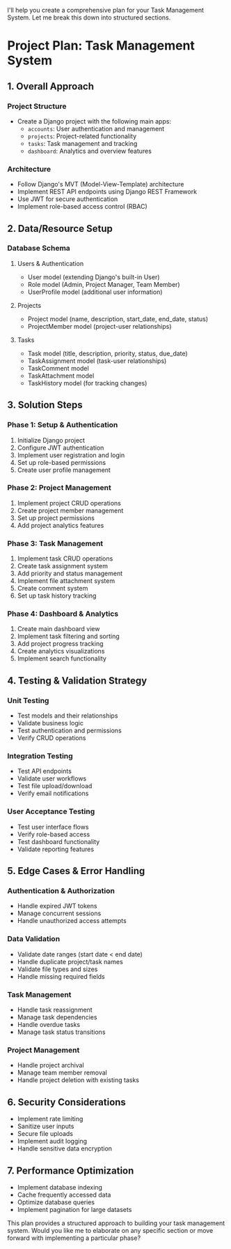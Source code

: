 I'll help you create a comprehensive plan for your Task Management System. Let me break this down into structured sections.

# Project Plan: Task Management System

## 1. Overall Approach

### Project Structure
- Create a Django project with the following main apps:
  - `accounts`: User authentication and management
  - `projects`: Project-related functionality
  - `tasks`: Task management and tracking
  - `dashboard`: Analytics and overview features

### Architecture
- Follow Django's MVT (Model-View-Template) architecture
- Implement REST API endpoints using Django REST Framework
- Use JWT for secure authentication
- Implement role-based access control (RBAC)

## 2. Data/Resource Setup

### Database Schema
1. Users & Authentication
   - User model (extending Django's built-in User)
   - Role model (Admin, Project Manager, Team Member)
   - UserProfile model (additional user information)

2. Projects
   - Project model (name, description, start_date, end_date, status)
   - ProjectMember model (project-user relationships)

3. Tasks
   - Task model (title, description, priority, status, due_date)
   - TaskAssignment model (task-user relationships)
   - TaskComment model
   - TaskAttachment model
   - TaskHistory model (for tracking changes)

## 3. Solution Steps

### Phase 1: Setup & Authentication
1. Initialize Django project
2. Configure JWT authentication
3. Implement user registration and login
4. Set up role-based permissions
5. Create user profile management

### Phase 2: Project Management
1. Implement project CRUD operations
2. Create project member management
3. Set up project permissions
4. Add project analytics features

### Phase 3: Task Management
1. Implement task CRUD operations
2. Create task assignment system
3. Add priority and status management
4. Implement file attachment system
5. Create comment system
6. Set up task history tracking

### Phase 4: Dashboard & Analytics
1. Create main dashboard view
2. Implement task filtering and sorting
3. Add project progress tracking
4. Create analytics visualizations
5. Implement search functionality

## 4. Testing & Validation Strategy

### Unit Testing
- Test models and their relationships
- Validate business logic
- Test authentication and permissions
- Verify CRUD operations

### Integration Testing
- Test API endpoints
- Validate user workflows
- Test file upload/download
- Verify email notifications

### User Acceptance Testing
- Test user interface flows
- Verify role-based access
- Test dashboard functionality
- Validate reporting features

## 5. Edge Cases & Error Handling

### Authentication & Authorization
- Handle expired JWT tokens
- Manage concurrent sessions
- Handle unauthorized access attempts

### Data Validation
- Validate date ranges (start date < end date)
- Handle duplicate project/task names
- Validate file types and sizes
- Handle missing required fields

### Task Management
- Handle task reassignment
- Manage task dependencies
- Handle overdue tasks
- Manage task status transitions

### Project Management
- Handle project archival
- Manage team member removal
- Handle project deletion with existing tasks

## 6. Security Considerations
- Implement rate limiting
- Sanitize user inputs
- Secure file uploads
- Implement audit logging
- Handle sensitive data encryption

## 7. Performance Optimization
- Implement database indexing
- Cache frequently accessed data
- Optimize database queries
- Implement pagination for large datasets

This plan provides a structured approach to building your task management system. Would you like me to elaborate on any specific section or move forward with implementing a particular phase?